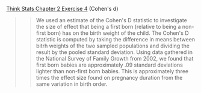 [Think Stats Chapter 2 Exercise 4](http://greenteapress.com/thinkstats2/html/thinkstats2003.html#toc24) (Cohen's d)

>> We used an estimate of the Cohen's D statistic to investigate the size of effect that being a first born (relative to being a non-first born) has on the birth weight of the child. The Cohen's D statistic is computed by taking the difference in means between bitrh weights of the two sampled populations and dividing the result by the pooled standard deviation. Using data gathered in the National Survey of Family Growth from 2002, we found that first born babies are approximately .09 standard deviations lighter than non-first born babies. This is approximately three times the effect size found on pregnancy duration from the same variation in birth order. 